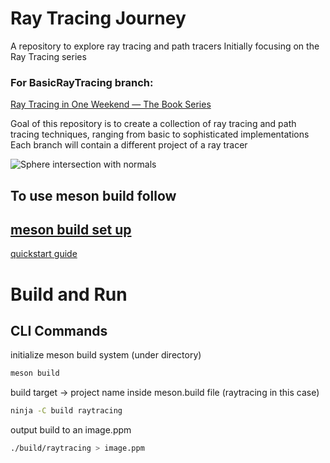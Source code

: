 # Ray Tracing Journey
A repository to explore ray tracing and path tracers
Initially focusing on the Ray Tracing series

### For BasicRayTracing branch:
[Ray Tracing in One Weekend — The Book Series](https://raytracing.github.io/books/RayTracingInOneWeekend.html)

Goal of this repository is to create a collection of ray tracing and path tracing techniques, ranging from basic to sophisticated implementations
Each branch will contain a different project of a ray tracer

![Sphere intersection with normals](https://github.com/NikosKaloritis/RayTracingJourney/assets/115344643/972082f3-233b-4f40-a57b-7930a025128e)


## To use meson build follow

[meson build set up](https://mesonbuild.com/SimpleStart.html)
---
[quickstart guide](https://mesonbuild.com/Quick-guide.html)

# Build and Run
## CLI Commands

initialize meson build system  (under directory)

```bash
meson build
```

build target -> project name inside meson.build file (raytracing in this case)

```bash
ninja -C build raytracing
```

output build to an image.ppm

```bash
./build/raytracing > image.ppm
```
